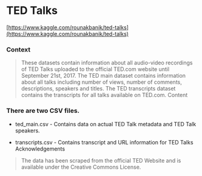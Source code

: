 # TED Talks
[https://www.kaggle.com/rounakbanik/ted-talks](https://www.kaggle.com/rounakbanik/ted-talks)
### Context

> These datasets contain information about all audio-video recordings of TED Talks uploaded to the official TED.com website until September 21st, 2017.   The TED main dataset contains information about all talks including number of views, number of comments, descriptions, speakers and titles. The TED transcripts dataset contains the transcripts for all talks available on TED.com.
Content

### There are two CSV files.

   * ted_main.csv - Contains data on actual TED Talk metadata and TED Talk speakers.

   * transcripts.csv - Contains transcript and URL information for TED Talks
Acknowledgements

> The data has been scraped from the official TED Website and is available under the Creative Commons License.
